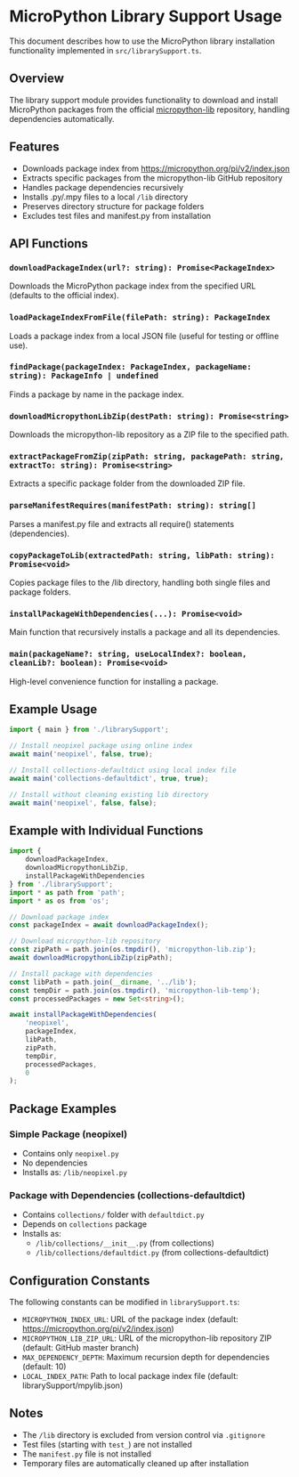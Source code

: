 # MicroPython Library Support Usage

This document describes how to use the MicroPython library installation functionality implemented in `src/librarySupport.ts`.

## Overview

The library support module provides functionality to download and install MicroPython packages from the official [micropython-lib](https://github.com/micropython/micropython-lib) repository, handling dependencies automatically.

## Features

- Downloads package index from https://micropython.org/pi/v2/index.json
- Extracts specific packages from the micropython-lib GitHub repository
- Handles package dependencies recursively
- Installs .py/.mpy files to a local `/lib` directory
- Preserves directory structure for package folders
- Excludes test files and manifest.py from installation

## API Functions

### `downloadPackageIndex(url?: string): Promise<PackageIndex>`
Downloads the MicroPython package index from the specified URL (defaults to the official index).

### `loadPackageIndexFromFile(filePath: string): PackageIndex`
Loads a package index from a local JSON file (useful for testing or offline use).

### `findPackage(packageIndex: PackageIndex, packageName: string): PackageInfo | undefined`
Finds a package by name in the package index.

### `downloadMicropythonLibZip(destPath: string): Promise<string>`
Downloads the micropython-lib repository as a ZIP file to the specified path.

### `extractPackageFromZip(zipPath: string, packagePath: string, extractTo: string): Promise<string>`
Extracts a specific package folder from the downloaded ZIP file.

### `parseManifestRequires(manifestPath: string): string[]`
Parses a manifest.py file and extracts all require() statements (dependencies).

### `copyPackageToLib(extractedPath: string, libPath: string): Promise<void>`
Copies package files to the /lib directory, handling both single files and package folders.

### `installPackageWithDependencies(...): Promise<void>`
Main function that recursively installs a package and all its dependencies.

### `main(packageName?: string, useLocalIndex?: boolean, cleanLib?: boolean): Promise<void>`
High-level convenience function for installing a package.

## Example Usage

```typescript
import { main } from './librarySupport';

// Install neopixel package using online index
await main('neopixel', false, true);

// Install collections-defaultdict using local index file
await main('collections-defaultdict', true, true);

// Install without cleaning existing lib directory
await main('neopixel', false, false);
```

## Example with Individual Functions

```typescript
import {
    downloadPackageIndex,
    downloadMicropythonLibZip,
    installPackageWithDependencies
} from './librarySupport';
import * as path from 'path';
import * as os from 'os';

// Download package index
const packageIndex = await downloadPackageIndex();

// Download micropython-lib repository
const zipPath = path.join(os.tmpdir(), 'micropython-lib.zip');
await downloadMicropythonLibZip(zipPath);

// Install package with dependencies
const libPath = path.join(__dirname, '../lib');
const tempDir = path.join(os.tmpdir(), 'micropython-lib-temp');
const processedPackages = new Set<string>();

await installPackageWithDependencies(
    'neopixel',
    packageIndex,
    libPath,
    zipPath,
    tempDir,
    processedPackages,
    0
);
```

## Package Examples

### Simple Package (neopixel)
- Contains only `neopixel.py`
- No dependencies
- Installs as: `/lib/neopixel.py`

### Package with Dependencies (collections-defaultdict)
- Contains `collections/` folder with `defaultdict.py`
- Depends on `collections` package
- Installs as:
  - `/lib/collections/__init__.py` (from collections)
  - `/lib/collections/defaultdict.py` (from collections-defaultdict)

## Configuration Constants

The following constants can be modified in `librarySupport.ts`:

- `MICROPYTHON_INDEX_URL`: URL of the package index (default: https://micropython.org/pi/v2/index.json)
- `MICROPYTHON_LIB_ZIP_URL`: URL of the micropython-lib repository ZIP (default: GitHub master branch)
- `MAX_DEPENDENCY_DEPTH`: Maximum recursion depth for dependencies (default: 10)
- `LOCAL_INDEX_PATH`: Path to local package index file (default: librarySupport/mpylib.json)

## Notes

- The `/lib` directory is excluded from version control via `.gitignore`
- Test files (starting with `test_`) are not installed
- The `manifest.py` file is not installed
- Temporary files are automatically cleaned up after installation
